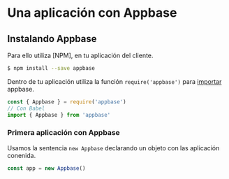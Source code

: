 # Una aplicación con Appbase

## Instalando Appbase
Para ello utiliza [NPM], en tu aplicación del cliente.

```bash
$ npm install --save appbase
```

Dentro de tu aplicación utiliza la función `require('appbase')` para [importar][import - javascript | MDN] appbase.

```javascript
const { Appbase } = require('appbase')
// Con Babel
import { Appbase } from 'appbase'
```

### Primera aplicación con Appbase

Usamos la sentencia `new Appbase` declarando un objeto con las aplicación conenida.

```javascript
const app = new Appbase() 
```

[import - javascript | MDN]: https://developer.mozilla.org/en/docs/web/javascript/reference/statements/import
